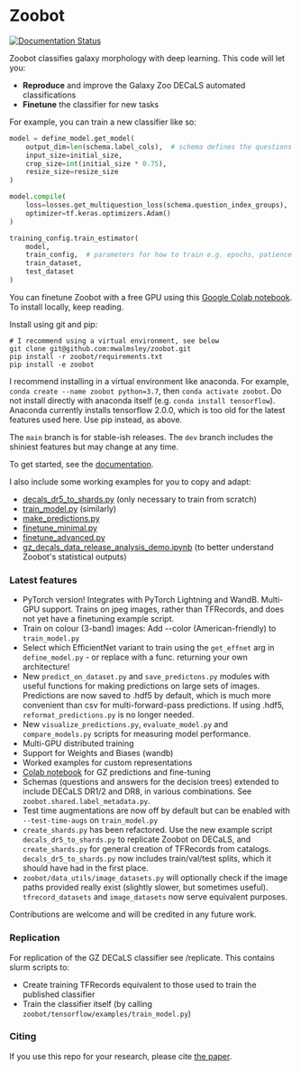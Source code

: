 # Zoobot

[![Documentation Status](https://readthedocs.org/projects/zoobot/badge/?version=latest)](https://zoobot.readthedocs.io/)

Zoobot classifies galaxy morphology with deep learning. This code will let you:

- **Reproduce** and improve the Galaxy Zoo DECaLS automated classifications
- **Finetune** the classifier for new tasks

For example, you can train a new classifier like so:

```python
model = define_model.get_model(
    output_dim=len(schema.label_cols),  # schema defines the questions and answers
    input_size=initial_size, 
    crop_size=int(initial_size * 0.75),
    resize_size=resize_size
)

model.compile(
    loss=losses.get_multiquestion_loss(schema.question_index_groups),
    optimizer=tf.keras.optimizers.Adam()
)

training_config.train_estimator(
    model, 
    train_config,  # parameters for how to train e.g. epochs, patience
    train_dataset,
    test_dataset
)
```

You can finetune Zoobot with a free GPU using this [Google Colab notebook](https://colab.research.google.com/drive/1miKj3HVmt7NP6t7xnxaz7V4fFquwucW2?usp=sharing). To install locally, keep reading.

Install using git and pip:

    # I recommend using a virtual environment, see below
    git clone git@github.com:mwalmsley/zoobot.git
    pip install -r zoobot/requirements.txt
    pip install -e zoobot

I recommend installing in a virtual environment like anaconda.  For example, `conda create --name zoobot python=3.7`, then `conda activate zoobot`.
Do not install directly with anaconda itself (e.g. `conda install tensorflow`). Anaconda currently installs tensorflow 2.0.0, which is too old for the latest features used here.
Use pip instead, as above.

The `main` branch is for stable-ish releases. The `dev` branch includes the shiniest features but may change at any time.

To get started, see the [documentation](https://zoobot.readthedocs.io/).

I also include some working examples for you to copy and adapt:

- [decals_dr5_to_shards.py](https://github.com/mwalmsley/zoobot/blob/main/decals_dr5_to_shards.py) (only necessary to train from scratch)
- [train_model.py](https://github.com/mwalmsley/zoobot/blob/main/train_model.py) (similarly)
- [make_predictions.py](https://github.com/mwalmsley/zoobot/blob/main/make_predictions.py)
- [finetune_minimal.py](https://github.com/mwalmsley/zoobot/blob/main/finetune_minimal.py)
- [finetune_advanced.py](https://github.com/mwalmsley/zoobot/blob/main/finetune_advanced.py)
- [gz_decals_data_release_analysis_demo.ipynb](https://github.com/mwalmsley/zoobot/blob/main/gz_decals_data_release_analysis_demo.ipynb) (to better understand Zoobot's statistical outputs)

### Latest features

- PyTorch version! Integrates with PyTorch Lightning and WandB. Multi-GPU support. Trains on jpeg images, rather than TFRecords, and does not yet have a finetuning example script.
- Train on colour (3-band) images: Add --color (American-friendly) to `train_model.py`
- Select which EfficientNet variant to train using the `get_effnet` arg in `define_model.py` - or replace with a func. returning your own architecture!
- New `predict_on_dataset.py` and `save_predictons.py` modules with useful functions for making predictions on large sets of images. Predictions are now saved to .hdf5 by default, which is much more convenient than csv for multi-forward-pass predictions. If using .hdf5, `reformat_predictions.py` is no longer needed.
- New `visualize_predictions.py`, `evaluate_model.py` and `compare_models.py` scripts for measuring model performance.
- Multi-GPU distributed training
- Support for Weights and Biases (wandb)
- Worked examples for custom representations
- [Colab notebook](https://colab.research.google.com/drive/1miKj3HVmt7NP6t7xnxaz7V4fFquwucW2?usp=sharing) for GZ predictions and fine-tuning
- Schemas (questions and answers for the decision trees) extended to include DECaLS DR1/2 and DR8, in various combinations. See `zoobot.shared.label_metadata.py`.
- Test time augmentations are now off by default but can be enabled with `--test-time-augs` on `train_model.py`
- `create_shards.py` has been refactored. Use the new example script `decals_dr5_to_shards.py` to replicate Zoobot on DECaLS, and `create_shards.py` for general creation of TFRecords from catalogs. `decals_dr5_to_shards.py` now includes train/val/test splits, which it should have had in the first place.
- `zoobot/data_utils/image_datasets.py` will optionally check if the image paths provided really exist (slightly slower, but sometimes useful). `tfrecord_datasets` and `image_datasets` now serve equivalent purposes.

Contributions are welcome and will be credited in any future work.

### Replication

For replication of the GZ DECaLS classifier see /replicate. This contains slurm scripts to:
- Create training TFRecords equivalent to those used to train the published classifier
- Train the classifier itself (by calling `zoobot/tensorflow/examples/train_model.py`)

### Citing

If you use this repo for your research, please cite [the paper](https://arxiv.org/abs/2102.08414).
